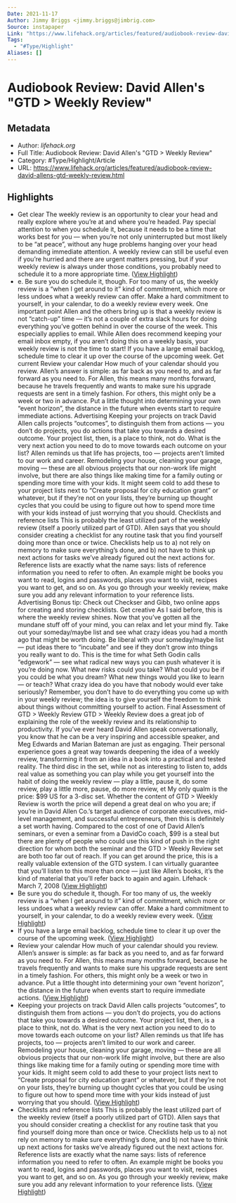```yaml
---
Date: 2021-11-17
Author: Jimmy Briggs <jimmy.briggs@jimbrig.com>
Source: instapaper
Link: "https://www.lifehack.org/articles/featured/audiobook-review-david-allens-gtd-weekly-review.html"
Tags:
  - "#Type/Highlight"
Aliases: []
---
```


# Audiobook Review: David Allen's "GTD > Weekly Review"

## Metadata

* Author: *lifehack.org*
* Full Title: Audiobook Review: David Allen's "GTD > Weekly Review"
* Category: #Type/Highlight/Article
* URL: https://www.lifehack.org/articles/featured/audiobook-review-david-allens-gtd-weekly-review.html

## Highlights

* Get clear
  The weekly review is an opportunity to clear your head and really explore where you’re at and where you’re headed. Pay special attention to when you schedule it, because it needs to be a time that works best for you — when you’re not only uninterrupted but most likely to be “at peace”, without any huge problems hanging over your head demanding immediate attention. A weekly review can still be useful even if you’re hurried and there are urgent matters pressing, but if your weekly review is always under those conditions, you probably need to schedule it to a more appropriate time. ([View Highlight](https://instapaper.com/read/1380884797/15276020))
* e.
  Be sure you do schedule it, though. For too many of us, the weekly review is a “when I get around to it” kind of commitment, which more or less undoes what a weekly review can offer. Make a hard commitment to yourself, in your calendar, to do a weekly review every week.
  One important point Allen and the others bring up is that a weekly review is not “catch-up” time — it’s not a couple of extra slack hours for doing everything you’ve gotten behind in over the course of the week. This especially applies to email. While Allen does recommend keeping your email inbox empty, if you aren’t doing this on a weekly basis, your weekly review is not the time to start! If you have a large email backlog, schedule time to clear it up over the course of the upcoming week.
  Get current
  Review your calendar
  How much of your calendar should you review. Allen’s answer is simple: as far back as you need to, and as far forward as you need to. For Allen, this means many months forward, because he travels frequently and wants to make sure his upgrade requests are sent in a timely fashion. For others, this might only be a week or two in advance. Put a little thought into determining your own “event horizon”, the distance in the future when events start to require immediate actions.
  Advertising
  Keeping your projects on track
  David Allen calls projects “outcomes”, to distinguish them from actions — you don’t do projects, you do actions that take you towards a desired outcome. Your project list, then, is a place to think, not do. What is the very next action you need to do to move towards each outcome on your list?
  Allen reminds us that life has projects, too — projects aren’t limited to our work and career. Remodeling your house, cleaning your garage, moving — these are all obvious projects that our non-work life might involve, but there are also things like making time for a family outing or spending more time with your kids. It might seem cold to add these to your project lists next to “Create proposal for city education grant” or whatever, but if they’re not on your lists, they’re burning up thought cycles that you could be using to figure out how to spend more time with your kids instead of just worrying that you should.
  Checklists and reference lists
  This is probably the least utilized part of the weekly review (itself a poorly utilized part of GTD). Allen says that you should consider creating a checklist for any routine task that you find yourself doing more than once or twice. Checklists help us to a) not rely on memory to make sure everything’s done, and b) not have to think up next actions for tasks we’ve already figured out the next actions for.
  Reference lists are exactly what the name says: lists of reference information you need to refer to often. An example might be books you want to read, logins and passwords, places you want to visit, recipes you want to get, and so on. As you go through your weekly review, make sure you add any relevant information to your reference lists.
  Advertising
  Bonus tip: Check out Checkser and Gibb, two online apps for creating and storing checklists.
  Get creative
  As I said before, this is where the weekly review shines. Now that you’ve gotten all the mundane stuff off of your mind, you can relax and let your mind fly. Take out your someday/maybe list and see what crazy ideas you had a month ago that might be worth doing. Be liberal with your someday/maybe list — put ideas there to “incubate” and see if they don’t grow into things you really want to do.
  This is the time for what Seth Godin calls “edgework” — see what radical new ways you can push whatever it is you’re doing now. What new risks could you take? What could you be if you could be what you dream? What new things would you like to learn — or teach? What crazy idea do you have that nobody would ever take seriously? Remember, you don’t have to do everything you come up with in your weekly review; the idea is to give yourself the freedom to think about things without committing yourself to action.
  Final Assessment of GTD > Weekly Review
  GTD > Weekly Review does a great job of explaining the role of the weekly review and its relationship to productivity. If you’ve ever heard David Allen speak conversationally, you know that he can be a very inspiring and accessible speaker, and Meg Edwards and Marian Bateman are just as engaging. Their personal experience goes a great way towards deepening the idea of a weekly review, transforming it from an idea in a book into a practical and tested reality. The third disc in the set, while not as interesting to listen to, adds real value as something you can play while you get yourself into the habit of doing the weekly review — play a little, pause it, do some review, play a little more, pause, do more review, et
  My only qualm is the price: $99 US for a 3-disc set. Whether the content of GTD > Weekly Review is worth the price will depend a great deal on who you are; if you’re in David Allen Co.’s target audience of corporate executives, mid-level management, and successful entrepreneurs, then this is definitely a set worth having. Compared to the cost of one of David Allen’s seminars, or even a seminar from a DavidCo coach, $99 is a steal but there are plenty of people who could use this kind of push in the right direction for whom both the seminar and the GTD > Weekly Review set are both too far out of reach.
  If you can get around the price, this is a really valuable extension of the GTD system. I can virtually guarantee that you’ll listen to this more than once — just like Allen’s books, it’s the kind of material that you’ll refer back to again and again.
  Lifehack · March 7, 2008 ([View Highlight](https://instapaper.com/read/1380884797/15276022))
* Be sure you do schedule it, though. For too many of us, the weekly review is a “when I get around to it” kind of commitment, which more or less undoes what a weekly review can offer. Make a hard commitment to yourself, in your calendar, to do a weekly review every week. ([View Highlight](https://instapaper.com/read/1380884797/15276024))
* If you have a large email backlog, schedule time to clear it up over the course of the upcoming week. ([View Highlight](https://instapaper.com/read/1380884797/15276026))
* Review your calendar
  How much of your calendar should you review. Allen’s answer is simple: as far back as you need to, and as far forward as you need to. For Allen, this means many months forward, because he travels frequently and wants to make sure his upgrade requests are sent in a timely fashion. For others, this might only be a week or two in advance. Put a little thought into determining your own “event horizon”, the distance in the future when events start to require immediate actions. ([View Highlight](https://instapaper.com/read/1380884797/15276029))
* Keeping your projects on track
  David Allen calls projects “outcomes”, to distinguish them from actions — you don’t do projects, you do actions that take you towards a desired outcome. Your project list, then, is a place to think, not do. What is the very next action you need to do to move towards each outcome on your list?
  Allen reminds us that life has projects, too — projects aren’t limited to our work and career. Remodeling your house, cleaning your garage, moving — these are all obvious projects that our non-work life might involve, but there are also things like making time for a family outing or spending more time with your kids. It might seem cold to add these to your project lists next to “Create proposal for city education grant” or whatever, but if they’re not on your lists, they’re burning up thought cycles that you could be using to figure out how to spend more time with your kids instead of just worrying that you should. ([View Highlight](https://instapaper.com/read/1380884797/15276030))
* Checklists and reference lists
  This is probably the least utilized part of the weekly review (itself a poorly utilized part of GTD). Allen says that you should consider creating a checklist for any routine task that you find yourself doing more than once or twice. Checklists help us to a) not rely on memory to make sure everything’s done, and b) not have to think up next actions for tasks we’ve already figured out the next actions for.
  Reference lists are exactly what the name says: lists of reference information you need to refer to often. An example might be books you want to read, logins and passwords, places you want to visit, recipes you want to get, and so on. As you go through your weekly review, make sure you add any relevant information to your reference lists. ([View Highlight](https://instapaper.com/read/1380884797/15276035))
